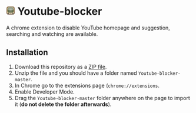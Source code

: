 # <img src="src/resources/youtube.png" alt="drawing" width="24"/> Youtube-blocker 
A chrome extension to disable YouTube homepage and suggestion, searching and watching are available.

## Installation
1. Download this repository as a [ZIP file](https://github.com/Uriegas/Youtube-blocker/archive/master.zip).
1. Unzip the file and you should have a folder named `Youtube-blocker-master`.
2. In Chrome go to the extensions page (`chrome://extensions`.
3. Enable Developer Mode.
4. Drag the `Youtube-blocker-master` folder anywhere on the page to import it (**do not delete the folder afterwards**).
